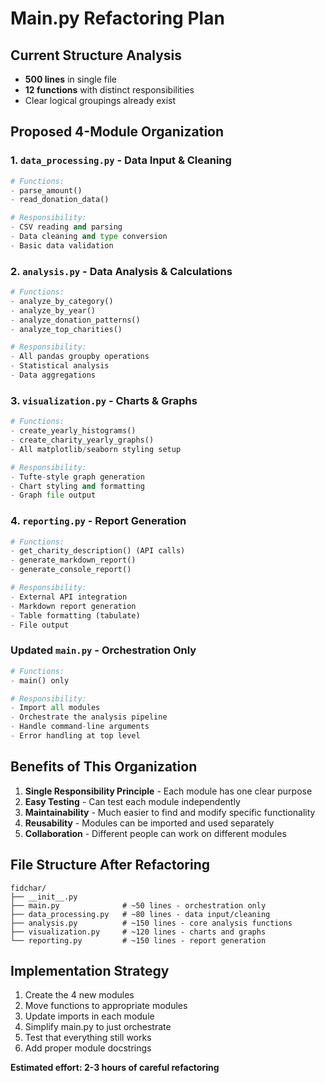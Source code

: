 # Main.py Refactoring Plan

## Current Structure Analysis
- **500 lines** in single file
- **12 functions** with distinct responsibilities
- Clear logical groupings already exist

## Proposed 4-Module Organization

### 1. `data_processing.py` - Data Input & Cleaning
```python
# Functions:
- parse_amount()
- read_donation_data()

# Responsibility:
- CSV reading and parsing
- Data cleaning and type conversion
- Basic data validation
```

### 2. `analysis.py` - Data Analysis & Calculations
```python
# Functions:
- analyze_by_category()
- analyze_by_year()
- analyze_donation_patterns()
- analyze_top_charities()

# Responsibility:
- All pandas groupby operations
- Statistical analysis
- Data aggregations
```

### 3. `visualization.py` - Charts & Graphs
```python
# Functions:
- create_yearly_histograms()
- create_charity_yearly_graphs()
- All matplotlib/seaborn styling setup

# Responsibility:
- Tufte-style graph generation
- Chart styling and formatting
- Graph file output
```

### 4. `reporting.py` - Report Generation
```python
# Functions:
- get_charity_description() (API calls)
- generate_markdown_report()
- generate_console_report()

# Responsibility:
- External API integration
- Markdown report generation
- Table formatting (tabulate)
- File output
```

### Updated `main.py` - Orchestration Only
```python
# Functions:
- main() only

# Responsibility:
- Import all modules
- Orchestrate the analysis pipeline
- Handle command-line arguments
- Error handling at top level
```

## Benefits of This Organization

1. **Single Responsibility Principle** - Each module has one clear purpose
2. **Easy Testing** - Can test each module independently
3. **Maintainability** - Much easier to find and modify specific functionality
4. **Reusability** - Modules can be imported and used separately
5. **Collaboration** - Different people can work on different modules

## File Structure After Refactoring
```
fidchar/
├── __init__.py
├── main.py              # ~50 lines - orchestration only
├── data_processing.py   # ~80 lines - data input/cleaning
├── analysis.py          # ~150 lines - core analysis functions
├── visualization.py     # ~120 lines - charts and graphs
└── reporting.py         # ~150 lines - report generation
```

## Implementation Strategy
1. Create the 4 new modules
2. Move functions to appropriate modules
3. Update imports in each module
4. Simplify main.py to just orchestrate
5. Test that everything still works
6. Add proper module docstrings

**Estimated effort: 2-3 hours of careful refactoring**